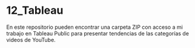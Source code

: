 # 12_Tableau
En este repositorio pueden encontrar una carpeta ZIP con acceso a mi trabajo en Tableau Public para presentar tendencias de las categorías de videos de YouTube. 
